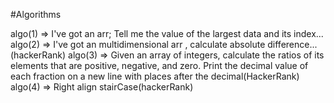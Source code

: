 #Algorithms

algo(1) => I've got an arr; Tell me the value of the largest data and its index...
algo(2) => I've got an multidimensional arr , calculate absolute difference...(hackerRank)
algo(3) => Given an array of integers, calculate the ratios of its elements that are positive, negative, and zero. Print the decimal value of each fraction on a new line with                places after the decimal(HackerRank)
algo(4) => Right align stairCase(hackerRank)
